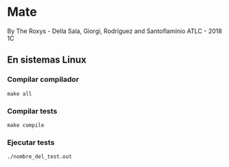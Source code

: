 # Mate
By The Roxys - Della Sala, Giorgi, Rodríguez and Santoflaminio
ATLC - 2018 1C


## En sistemas Linux
### Compilar compilador
```
make all
```

### Compilar tests
```
make compile
```

### Ejecutar tests
```
./nombre_del_test.out
```